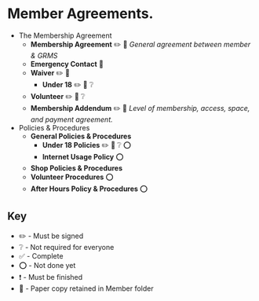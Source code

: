 # Member Agreements.




* The Membership Agreement
  * **Membership Agreement** :pencil2: :page_facing_up: *General agreement between member & GRMS*
  * **Emergency Contact** :page_facing_up:
  * **Waiver** :pencil2: :page_facing_up:
    * **Under 18** :pencil2: :page_facing_up: :grey_question:
  * **Volunteer** :pencil2: :page_facing_up: :grey_question:
  * **Membership Addendum** :pencil2: :page_facing_up: *Level of membership, access, space, and payment agreement.*
* Policies & Procedures
  * **General Policies & Procedures**
    * **Under 18 Policies** :pencil2: :page_facing_up: :grey_question: :o:
    * **Internet Usage Policy** :o:
  * **Shop Policies & Procedures**
  * **Volunteer Procedures** :o:
  * **After Hours Policy & Procedures** :o:

## Key
* :pencil2: - Must be signed
* :grey_question: - Not required for everyone
* :white_check_mark:  - Complete
* :o: - Not done yet
* :heavy_exclamation_mark: - Must be finished
* :page_facing_up: - Paper copy retained in Member folder
